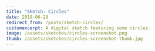 ```yaml
---
title: "Sketch: Circles"
date: 2019-06-29
redirect_from: /posts/sketch-circles/
customexcerpt: A digital sketch featuring some circles.
image: /assets/sketches/circles-screenshot.png
thumb: /assets/sketches/circles-screenshot-thumb.jpg
---
```


<script src="/assets/lib/p5-0.6.1.js"></script>
<script src="/assets/sketches/circles.js"></script>

<div id="d1"></div>
